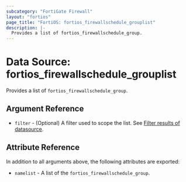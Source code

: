 ```yaml
---
subcategory: "FortiGate Firewall"
layout: "fortios"
page_title: "FortiOS: fortios_firewallschedule_grouplist"
description: |-
  Provides a list of fortios_firewallschedule_group.
---
```


# Data Source: fortios_firewallschedule_grouplist
Provides a list of `fortios_firewallschedule_group`.

## Argument Reference

* `filter` - (Optional) A filter used to scope the list. See [Filter results of datasource](https://registry.terraform.io/providers/fortinetdev/fortios/latest/docs/guides/fgt_filter).

## Attribute Reference

In addition to all arguments above, the following attributes are exported:

* `namelist` -  A list of the `fortios_firewallschedule_group`.
